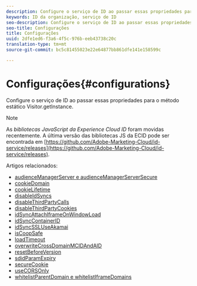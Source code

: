 ```yaml
---
description: Configure o serviço de ID ao passar essas propriedades para o método estático Visitor.getInstance.
keywords: ID da organização, serviço de ID
seo-description: Configure o serviço de ID ao passar essas propriedades para o método estático Visitor.getInstance.
seo-title: Configurações
title: Configurações
uuid: 2dfe1ed6-f3a6-4f5c-976b-eeb43738c20c
translation-type: tm+mt
source-git-commit: bc5c81455023e22e64877bb861dfe141e158599c

---
```



# Configurações{#configurations}

Configure o serviço de ID ao passar essas propriedades para o método estático Visitor.getInstance.

>[!NOTE]
>
>As *bibliotecas JavaScript da Experience Cloud ID* foram movidas recentemente. A última versão das bibliotecas JS da ECID pode ser encontrada em [https://github.com/Adobe-Marketing-Cloud/id-service/releases](https://github.com/Adobe-Marketing-Cloud/id-service/releases).

Artigos relacionados:

+ [audienceManagerServer e audienceManagerServerSecure](subdomain-config.md)
+ [cookieDomain](cookiedomain.md)
+ [cookieLifetime](cookielifetime.md)
+ [disableIdSyncs](disableidsync.md)
+ [disableThirdPartyCalls](disablethirdpartycalls.md)
+ [disableThirdPartyCookies](disable-cookies.md)
+ [idSyncAttachIframeOnWindowLoad](idsyncattachiframeonwindowload.md)
+ [idSyncContainerID](idsyncontainerid.md)
+ [idSyncSSLUseAkamai](idsyncssluseakamai.md)
+ [isCoopSafe](coopsafe.md)
+ [loadTimeout](loadtimeout.md)
+ [overwriteCrossDomainMCIDAndAID](overwrite-visitor-id.md)
+ [resetBeforeVersion](resetbeforeversion.md)
+ [sdidParamExpiry](sdidparamexpiry.md)
+ [secureCookie](securecookie.md)
+ [useCORSOnly](use-cors-only.md)
+ [whitelistParentDomain e whitelistIframeDomains](whitelistdomain.md)


